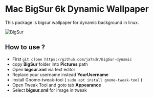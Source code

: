 # Mac BigSur 6k Dynamic Wallpaper

This package is bigsur wallpaper for dynamic background in linux.

![BigSur](https://raw.githubusercontent.com/Ja7adR/BigSur-dynamic/main/preview/bigsur.gif)

## How to use ?

- First `git clone https://github.com/ja7adr/BigSur-dynamic`
- copy **BigSur** folder into **Pictures** path
- Open **bigsur.xml** via text editor
- Replace your username instead  **YourUsername**
- Install Gnome-tweak-tool ( `sudo apt install gnome-tweak-tool` )
- Open Tweak Tool and goto tab **Appearance**
- Select **bigsur.xml** for image in tweak

